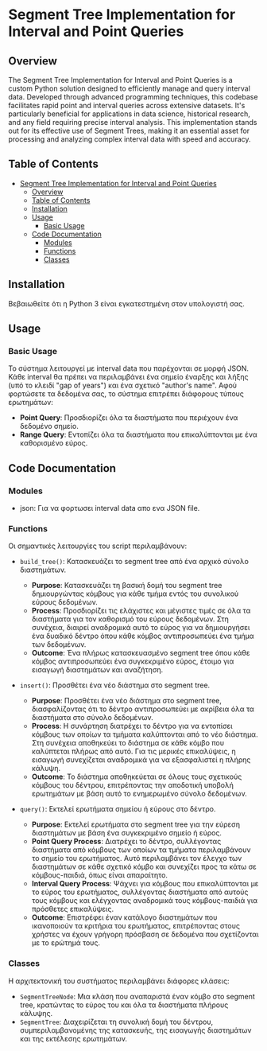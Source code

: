 # Segment Tree Implementation for Interval and Point Queries

## Overview
The Segment Tree Implementation for Interval and Point Queries is a custom Python solution designed to efficiently manage and query interval data. Developed through advanced programming techniques, this codebase facilitates rapid point and interval queries across extensive datasets. It's particularly beneficial for applications in data science, historical research, and any field requiring precise interval analysis. This implementation stands out for its effective use of Segment Trees, making it an essential asset for processing and analyzing complex interval data with speed and accuracy.

## Table of Contents
- [Segment Tree Implementation for Interval and Point Queries](#segment-tree-implementation-for-interval-and-point-queries)
  - [Overview](#overview)
  - [Table of Contents](#table-of-contents)
  - [Installation](#installation)
  - [Usage](#usage)
    - [Basic Usage](#basic-usage)
  - [Code Documentation](#code-documentation)
    - [Modules](#modules)
    - [Functions](#functions)
    - [Classes](#classes)

## Installation
Βεβαιωθείτε ότι η Python 3 είναι εγκατεστημένη στον υπολογιστή σας.

## Usage

### Basic Usage
Το σύστημα λειτουργεί με interval data που παρέχονται σε μορφή JSON. Κάθε interval θα πρέπει να περιλαμβάνει ένα σημείο έναρξης και λήξης (υπό το κλειδί "gap of years") και ένα σχετικό "author's name". Αφού φορτώσετε τα δεδομένα σας, το σύστημα επιτρέπει διάφορους τύπους ερωτημάτων:

- **Point Query**: Προσδιορίζει όλα τα διαστήματα που περιέχουν ένα δεδομένο σημείο.
- **Range Query**: Εντοπίζει όλα τα διαστήματα που επικαλύπτονται με ένα καθορισμένο εύρος.

## Code Documentation

### Modules
- json: Για να φορτωσει interval data απο ενα JSON file.

### Functions
Οι σημαντικές λειτουργίες του script περιλαμβάνουν:
- `build_tree()`: Κατασκευάζει το segment tree από ένα αρχικό σύνολο διαστημάτων.
  - **Purpose**: Κατασκευάζει τη βασική δομή του segment tree δημιουργώντας κόμβους για κάθε τμήμα εντός του συνολικού εύρους δεδομένων.
  - **Process**: Προσδιορίζει τις ελάχιστες και μέγιστες τιμές σε όλα τα διαστήματα για τον καθορισμό του εύρους δεδομένων. Στη συνέχεια, διαιρεί αναδρομικά αυτό το εύρος για να δημιουργήσει ένα δυαδικό δέντρο όπου κάθε κόμβος αντιπροσωπεύει ένα τμήμα των δεδομένων.
  - **Outcome**: Ένα πλήρως κατασκευασμένο segment tree όπου κάθε κόμβος αντιπροσωπεύει ένα συγκεκριμένο εύρος, έτοιμο για εισαγωγή διαστημάτων και αναζήτηση.

- `insert()`: Προσθέτει ένα νέο διάστημα στο segment tree.
  - **Purpose**: Προσθέτει ένα νέο διάστημα στο segment tree, διασφαλίζοντας ότι το δέντρο αντιπροσωπεύει με ακρίβεια όλα τα διαστήματα στο σύνολο δεδομένων.
  - **Process**: Η συνάρτηση διατρέχει το δέντρο για να εντοπίσει κόμβους των οποίων τα τμήματα καλύπτονται από το νέο διάστημα. Στη συνέχεια αποθηκεύει το διάστημα σε κάθε κόμβο που καλύπτεται πλήρως από αυτό. Για τις μερικές επικαλύψεις, η εισαγωγή συνεχίζεται αναδρομικά για να εξασφαλιστεί η πλήρης κάλυψη.
  - **Outcome**: Το διάστημα αποθηκεύεται σε όλους τους σχετικούς κόμβους του δέντρου, επιτρέποντας την αποδοτική υποβολή ερωτημάτων με βάση αυτό το ενημερωμένο σύνολο δεδομένων.

- `query()`: Εκτελεί ερωτήματα σημείου ή εύρους στο δέντρο.
  - **Purpose**: Εκτελεί ερωτήματα στο segment tree για την εύρεση διαστημάτων με βάση ένα συγκεκριμένο σημείο ή εύρος.
  - **Point Query Process**: Διατρέχει το δέντρο, συλλέγοντας διαστήματα από κόμβους των οποίων τα τμήματα περιλαμβάνουν το σημείο του ερωτήματος. Αυτό περιλαμβάνει τον έλεγχο των διαστημάτων σε κάθε σχετικό κόμβο και συνεχίζει προς τα κάτω σε κόμβους-παιδιά, όπως είναι απαραίτητο.
  - **Interval Query Process**: Ψάχνει για κόμβους που επικαλύπτονται με το εύρος του ερωτήματος, συλλέγοντας διαστήματα από αυτούς τους κόμβους και ελέγχοντας αναδρομικά τους κόμβους-παιδιά για πρόσθετες επικαλύψεις.
  - **Outcome**: Επιστρέφει έναν κατάλογο διαστημάτων που ικανοποιούν τα κριτήρια του ερωτήματος, επιτρέποντας στους χρήστες να έχουν γρήγορη πρόσβαση σε δεδομένα που σχετίζονται με το ερώτημά τους.

### Classes
Η αρχιτεκτονική του συστήματος περιλαμβάνει διάφορες κλάσεις:
- `SegmentTreeNode`: Μια κλάση που αναπαριστά έναν κόμβο στο segment tree, κρατώντας το εύρος του και όλα τα διαστήματα πλήρους κάλυψης.
- `SegmentTree`: Διαχειρίζεται τη συνολική δομή του δέντρου, συμπεριλαμβανομένης της κατασκευής, της εισαγωγής διαστημάτων και της εκτέλεσης ερωτημάτων.
